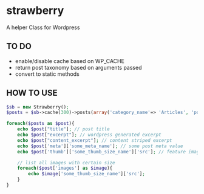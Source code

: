 strawberry
==========

A helper Class for Wordpress


## TO DO
* enable/disable cache based on WP_CACHE
* return post taxonomy based on arguments passed
* convert to static methods

## HOW TO USE

```php
$sb = new Strawberry();
$posts = $sb->cache(300)->posts(array('category_name'=> 'Articles', 'posts_per_page' => 3));
```

```php
foreach($posts as $post){
    echo $post["title"]; // post title
    echo $post["excerpt"]; // wordpress generated excerpt
    echo $post["content_excerpt"]; // content striped excerpt
    echo $post['meta']['some_meta_name']; // some post meta value
    echo $post['thumb']['some_thumb_size_name']['src']; // feature image src

    // list all images with certain size
    foreach($post['images'] as $image){
        echo $image['some_thumb_size_name']['src'];
    }
}
```
